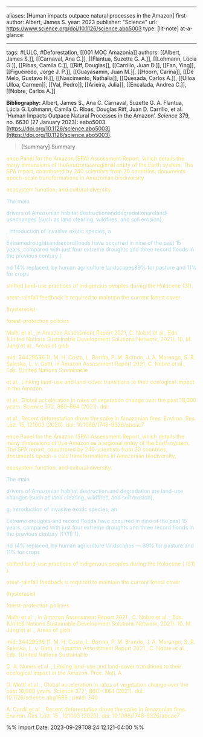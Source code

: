   
--- 
aliases: [Human impacts outpace natural processes in the Amazon] 
first-author: Albert, James S.
year: 2023 
publisher: "Science" 
url: https://www.science.org/doi/10.1126/science.abo5003 
type: [lit-note]
at-a-glance: 

--- 

tags: #LULC, #Deforestation, [[001 MOC Amazonia]]
authors: [[Albert, James S.]], [[Carnaval, Ana C.]], [[Flantua, Suzette G. A.]], [[Lohmann, Lúcia G.]], [[Ribas, Camila C.]], [[Riff, Douglas]], [[Carrillo, Juan D.]], [[Fan, Ying]], [[Figueiredo, Jorge J. P.]], [[Guayasamin, Juan M.]], [[Hoorn, Carina]], [[De Melo, Gustavo H.]], [[Nascimento, Nathália]], [[Quesada, Carlos A.]], [[Ulloa Ulloa, Carmen]], [[Val, Pedro]], [[Arieira, Julia]], [[Encalada, Andrea C.]], [[Nobre, Carlos A.]]


**Bibliography:** Albert, James S., Ana C. Carnaval, Suzette G. A. Flantua, Lúcia G. Lohmann, Camila C. Ribas, Douglas Riff, Juan D. Carrillo, et al. ‘Human Impacts Outpace Natural Processes in the Amazon’. _Science_ 379, no. 6630 (27 January 2023): eabo5003. [https://doi.org/10.1126/science.abo5003](https://doi.org/10.1126/science.abo5003). 

>[!summary] Summary
> 


<p>  <span style="color: #F9E076">ence Panel for the Amazon (SPA) Assessment Report, which details the many dimensions of theAmazonasaregional entity of the Earth system. The SPA report, coauthored by 240 scientists from 20 countries, documents epoch-scale transformations in Amazonian biodiversity</span>  </p> <p>  <span style="color: #F9E076">ecosystem function, and cultural diversity.</span>  </p> <p> <span style="color: #ADD8E6"> The main</span>  </p> <p> <span style="color: #ADD8E6"> drivers of Amazonian habitat destructionanddegradationareland-usechanges (such as land clearing, wildfires, and soil erosion),</span>  </p> <p> <span style="color: #ADD8E6"> , introduction of invasive exotic species, a</span>  </p> <p> <span style="color: #ADD8E6"> Extremedroughtsandrecordfloods have occurred in nine of the past 15 years, compared with just four extreme droughts and three record floods in the previous century (</span>  </p> <p> <span style="color: #ADD8E6"> nd 14% replaced, by human agriculture landscapes89% for pasture and 11% for crops</span>  </p>  <p>  <span style="color: #F9E076">shifted land-use practices of Indigenous peoples during the Holocene (31).</span>  </p> <p>  <span style="color: #F9E076">orest-rainfall feedback is required to maintain the current forest cover</span>  </p> <p>  <span style="color: #F9E076">(hysteresis)</span>  </p> <p>  <span style="color: #F9E076">forest-protection policies</span>  </p> <p>  <span style="color: #F9E076">Malhi et al., in Amazon Assessment Report 2021, C. Nobre et al., Eds. (United Nations Sustainable Development Solutions Network, 2021). 10. M. Jung et al., Areas of glob</span>  </p> <p>  <span style="color: #F9E076">mid: 34429536 11. M. H. Costa, L. Borma, P. M. Brando, J. A. Marengo, S. R. Saleska, L. v. Gatti, in Amazon Assessment Report 2021, C. Nobre et al., Eds. (United Nations Sustainable</span>  </p> <p>  <span style="color: #F9E076">et al., Linking land-use and land-cover transitions to their ecological impact in the Amazon.</span>  </p> <p>  <span style="color: #F9E076">et al., Global acceleration in rates of vegetation change over the past 18,000 years. Science 372, 860–864 (2021). doi:</span>  </p> <p>  <span style="color: #F9E076">et al., Recent deforestation drove the spike in Amazonian fires. Environ. Res. Lett. 15, 121003 (2020). doi: 10.1088/1748-9326/abcac7</span>  </p>  <p>  <span style="color: #F9E076">ence Panel for the Amazon (SPA) Assessment Report, which details the many dimensions of th e Amazon as a regional entity of the Earth system. The SPA report, coauthored by 240 scientists from 20 countries, documents epoch-s cale transformations in Amazonian biodiversity,</span>  </p> <p>  <span style="color: #F9E076">ecosystem function, and cultural diversity.</span>  </p> <p> <span style="color: #ADD8E6"> The main</span>  </p> <p> <span style="color: #ADD8E6"> drivers of Amazonian habitat destruction and degradation are land-use changes (such as land clearing, wildfires, and soil erosion),</span>  </p> <p> <span style="color: #ADD8E6"> g, introduction of invasive exotic species, an</span>  </p> <p> <span style="color: #ADD8E6"> Extreme droughts and record floods have occurred in nine of the past 15 years, compared with just four extreme droughts and three record floods in the previous century (1 (11) 1).</span>  </p> <p> <span style="color: #ADD8E6"> nd 14% replaced, by human agriculture landscapes — 89% for pasture and 11% for crops</span>  </p>  <p>  <span style="color: #F9E076">shifted land-use practices of Indigenous peoples during the Holocene ( (31) ).</span>  </p> <p>  <span style="color: #F9E076">orest-rainfall feedback is required to maintain the current forest cover</span>  </p> <p>  <span style="color: #F9E076">(hysteresis)</span>  </p> <p>  <span style="color: #F9E076">forest-protection policies</span>  </p>   <p>  <span style="color: #F9E076">Malhi et al ., in Amazon Assessment Report 2021 , C. Nobre et al. , Eds. (United Nations Sustainable Development Solutions Network, 2021). 10. M. Jung et al ., Areas of glob</span>  </p> <p>  <span style="color: #F9E076">mid: 34429536 11. M. H. Costa, L. Borma, P. M. Brando, J. A. Marengo, S. R. Saleska, L. v. Gatti, in Amazon Assessment Report 2021 , C. Nobre et al. , Eds. (United Nations Sustainable</span>  </p> <p>  <span style="color: #F9E076">C. A. Nunes et al ., Linking land-use and land-cover transitions to their ecological impact in the Amazon. Proc. Natl. A</span>  </p> <p>  <span style="color: #F9E076">O. Mottl et al ., Global acceleration in rates of vegetation change over the past 18,000 years. Science 372 , 860 – 864 (2021). doi: 10.1126/science.abg1685 ; pmid: 340</span>  </p> <p>  <span style="color: #F9E076">A. Cardil et al ., Recent deforestation drove the spike in Amazonian fires. Environ. Res. Lett. 15 , 121003 (2020). doi: 10.1088/1748-9326/abcac7</span>  </p> 

%% Import Date: 2023-09-29T08:24:12.121-04:00 %%

